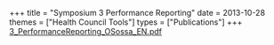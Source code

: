 +++
title = "Symposium 3 Performance Reporting"
date = 2013-10-28
themes = ["Health Council Tools"]
types = ["Publications"]
+++
[3_PerformanceReporting_OSossa_EN.pdf](/files/3_PerformanceReporting_OSossa_EN.pdf)
